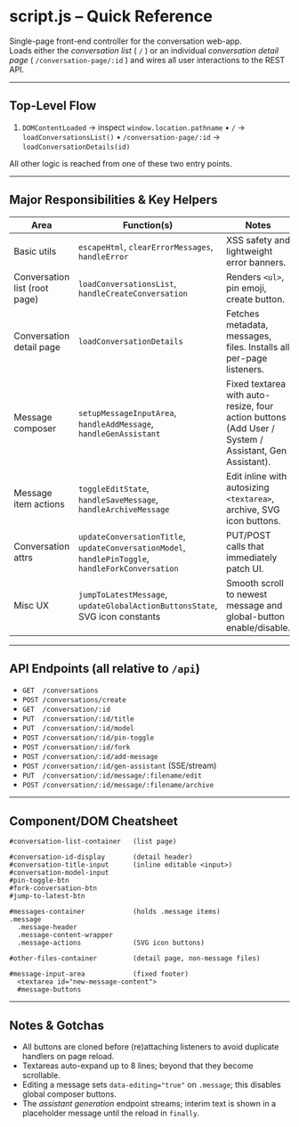 # script.js – Quick Reference

Single-page front-end controller for the conversation web-app.  
Loads either the *conversation list* ( `/` ) or an individual *conversation detail
page* ( `/conversation-page/:id` ) and wires all user interactions to the REST
API.

---

## Top-Level Flow

1. `DOMContentLoaded` → inspect `window.location.pathname`
   • `/`               → `loadConversationsList()`
   • `/conversation-page/:id` → `loadConversationDetails(id)`

All other logic is reached from one of these two entry points.

---

## Major Responsibilities & Key Helpers

| Area | Function(s) | Notes |
|------|-------------|-------|
| Basic utils | `escapeHtml`, `clearErrorMessages`, `handleError` | XSS safety and lightweight error banners. |
| Conversation list (root page) | `loadConversationsList`, `handleCreateConversation` | Renders `<ul>`, pin emoji, create button. |
| Conversation detail page | `loadConversationDetails` | Fetches metadata, messages, files. Installs all per-page listeners. |
| Message composer | `setupMessageInputArea`, `handleAddMessage`, `handleGenAssistant` | Fixed textarea with auto-resize, four action buttons (Add User / System / Assistant, Gen Assistant). |
| Message item actions | `toggleEditState`, `handleSaveMessage`, `handleArchiveMessage` | Edit inline with autosizing `<textarea>`, archive, SVG icon buttons. |
| Conversation attrs | `updateConversationTitle`, `updateConversationModel`, `handlePinToggle`, `handleForkConversation` | PUT/POST calls that immediately patch UI. |
| Misc UX | `jumpToLatestMessage`, `updateGlobalActionButtonsState`, SVG icon constants | Smooth scroll to newest message and global-button enable/disable. |

---

## API Endpoints (all relative to `/api`)

- `GET  /conversations`
- `POST /conversations/create`
- `GET  /conversation/:id`
- `PUT  /conversation/:id/title`
- `PUT  /conversation/:id/model`
- `POST /conversation/:id/pin-toggle`
- `POST /conversation/:id/fork`
- `POST /conversation/:id/add-message`
- `POST /conversation/:id/gen-assistant` (SSE/stream)
- `PUT  /conversation/:id/message/:filename/edit`
- `POST /conversation/:id/message/:filename/archive`

---

## Component/DOM Cheatsheet

```
#conversation-list-container   (list page)

#conversation-id-display       (detail header)
#conversation-title-input      (inline editable <input>)
#conversation-model-input
#pin-toggle-btn
#fork-conversation-btn
#jump-to-latest-btn

#messages-container            (holds .message items)
.message
  .message-header
  .message-content-wrapper
  .message-actions             (SVG icon buttons)

#other-files-container         (detail page, non-message files)

#message-input-area            (fixed footer)
  <textarea id="new-message-content">
  #message-buttons
```

---

## Notes & Gotchas

- All buttons are cloned before (re)attaching listeners to avoid duplicate handlers on page reload.
- Textareas auto-expand up to 8 lines; beyond that they become scrollable.
- Editing a message sets `data-editing="true"` on `.message`; this disables global composer buttons.
- The *assistant generation* endpoint streams; interim text is shown in a placeholder message until the reload in `finally`.